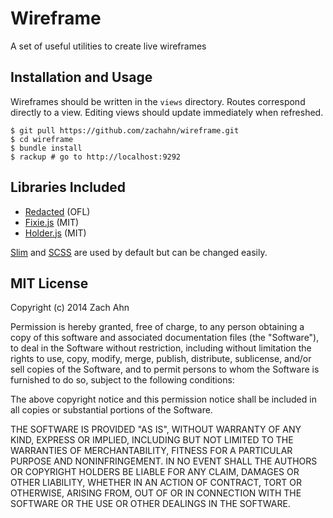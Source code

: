 # Wireframe

A set of useful utilities to create live wireframes

## Installation and Usage

Wireframes should be written in the `views` directory. Routes correspond directly to a view. Editing views should update immediately when refreshed.

    $ git pull https://github.com/zachahn/wireframe.git
    $ cd wireframe
    $ bundle install
    $ rackup # go to http://localhost:9292

## Libraries Included

- [Redacted](https://github.com/christiannaths/Redacted-Font) (OFL)
- [Fixie.js](https://github.com/ryhan/fixie) (MIT)
- [Holder.js](https://github.com/imsky/holder) (MIT)

[Slim](http://slim-lang.com/) and [SCSS](http://sass-lang.com/) are used by default but can be changed easily.

## MIT License

Copyright (c) 2014 Zach Ahn

Permission is hereby granted, free of charge, to any person obtaining a copy
of this software and associated documentation files (the "Software"), to deal
in the Software without restriction, including without limitation the rights
to use, copy, modify, merge, publish, distribute, sublicense, and/or sell
copies of the Software, and to permit persons to whom the Software is
furnished to do so, subject to the following conditions:

The above copyright notice and this permission notice shall be included in all
copies or substantial portions of the Software.

THE SOFTWARE IS PROVIDED "AS IS", WITHOUT WARRANTY OF ANY KIND, EXPRESS OR
IMPLIED, INCLUDING BUT NOT LIMITED TO THE WARRANTIES OF MERCHANTABILITY,
FITNESS FOR A PARTICULAR PURPOSE AND NONINFRINGEMENT. IN NO EVENT SHALL THE
AUTHORS OR COPYRIGHT HOLDERS BE LIABLE FOR ANY CLAIM, DAMAGES OR OTHER
LIABILITY, WHETHER IN AN ACTION OF CONTRACT, TORT OR OTHERWISE, ARISING FROM,
OUT OF OR IN CONNECTION WITH THE SOFTWARE OR THE USE OR OTHER DEALINGS IN THE
SOFTWARE.
